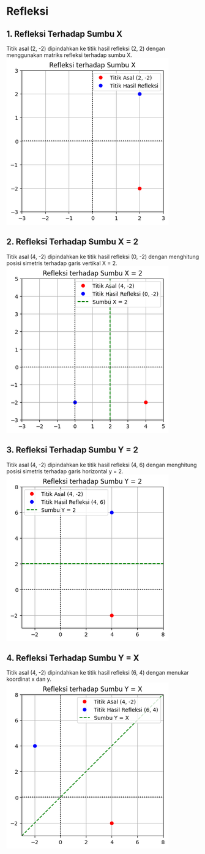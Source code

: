 # Refleksi
## 1. Refleksi Terhadap Sumbu X
Titik asal (2, -2) dipindahkan ke titik hasil refleksi (2, 2) dengan menggunakan matriks refleksi terhadap sumbu X.
![alt text](https://github.com/bayuindrashakti/KAL/blob/main/x.png?raw=true)

## 2. Refleksi Terhadap Sumbu X = 2
Titik asal (4, -2) dipindahkan ke titik hasil refleksi (0, -2) dengan menghitung posisi simetris terhadap garis vertikal X = 2.
![alt text](https://github.com/bayuindrashakti/KAL/blob/main/x%3D2.png?raw=true)

## 3. Refleksi Terhadap Sumbu Y = 2
Titik asal (4, -2) dipindahkan ke titik hasil refleksi (4, 6) dengan menghitung posisi simetris terhadap garis horizontal y = 2.
![alt text](https://github.com/bayuindrashakti/KAL/blob/main/y%3D2.png?raw=true)


## 4. Refleksi Terhadap Sumbu Y = X
Titik asal (4, -2) dipindahkan ke titik hasil refleksi (6, 4) dengan menukar koordinat x dan y.
![alt text](https://github.com/bayuindrashakti/KAL/blob/main/y%3Dx.png?raw=true)
